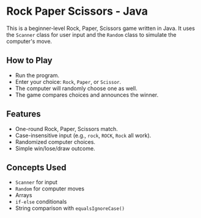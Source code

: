 #  Rock Paper Scissors - Java

This is a beginner-level Rock, Paper, Scissors game written in Java. It uses the `Scanner` class for user input and the `Random` class to simulate the computer's move.

##  How to Play

- Run the program.
- Enter your choice: `Rock`, `Paper`, or `Scissor`.
- The computer will randomly choose one as well.
- The game compares choices and announces the winner.

##  Features

- One-round Rock, Paper, Scissors match.
- Case-insensitive input (e.g., `rock`, `ROCK`, `Rock` all work).
- Randomized computer choices.
- Simple win/lose/draw outcome.

##  Concepts Used

- `Scanner` for input
- `Random` for computer moves
- Arrays
- `if-else` conditionals
- String comparison with `equalsIgnoreCase()`



